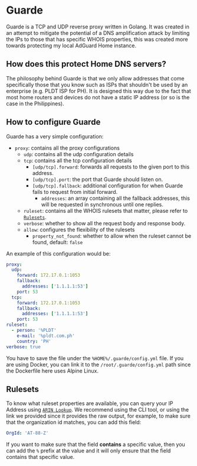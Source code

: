 # Guarde

Guarde is a TCP and UDP reverse proxy written in Golang. It was created in an attempt to mitigate the potential of a 
DNS amplification attack by limiting the IPs to those that has specific WHOIS properties, this was created more towards 
protecting my local AdGuard Home instance.

## How does this protect Home DNS servers?

The philosophy behind Guarde is that we only allow addresses that come specifically those that you know such as 
ISPs that shouldn't be used by an enterprise (e.g. PLDT ISP for PH). It is designed this way due to the fact that 
most home routers and devices do not have a static IP address (or so is the case in the Philippines).

## How to configure Guarde

Guarde has a very simple configuration:
- `proxy`: contains all the proxy configurations
  - `udp`: contains all the udp configuration details
  - `tcp`: contains all the tcp configuration details
    - `[udp/tcp].forward`: forwards all requests to the given port to this address.
    - `[udp/tcp].port`: the port that Guarde should listen on.
    - `[udp/tcp].fallback`: additional configuration for when Guarde fails to request from initial forward.
      - `addresses`: an array containing all the fallback addresses, this will be requested in synchronous until one replies.
  - `ruleset`: contains all the WHOIS rulesets that matter, please refer to [`Rulesets`](#rulesets).
  - `verbose`: whether to show all the request body and response body.
  - `allow`: configures the flexibility of the rulesets
    - `property_not_found`: whether to allow when the ruleset cannot be found, default: `false`

An example of this configuration would be:
```yaml
proxy:
  udp:
    forward: 172.17.0.1:1053
    fallback:
      addresses: ['1.1.1.1:53']
    port: 53
  tcp:
    forward: 172.17.0.1:1053
    fallback:
      addresses: ['1.1.1.1:53']
    port: 53
ruleset:
  - person: '%PLDT'
    e-mail: '%pldt.com.ph'
    country: 'PH'
verbose: true
```

You have to save the file under the `%HOME%/.guarde/config.yml` file. If you are using Docker, you can link it to the 
`/root/.guarde/config.yml` path since the Dockerfile here uses Alpine Linux.

## Rulesets

To know what ruleset properties are available, you can query your IP Address using [`ARIN Lookup`](https://mxtoolbox.com/arin.aspx). We 
recommend using the CLI tool, or using the link we provided since it provides the raw output, for example, to make sure that the organization 
id matches, you can add this field:
```yaml
OrgId: 'AT-88-Z'
```

If you want to make sure that the field **contains** a specific value, then you can add the `%` prefix at the value and it will 
only ensure that the field contains that specific value.
